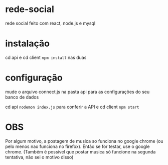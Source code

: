 # rede-social
rede social feito com react, node.js e mysql

# instalação
cd api e cd client
`npm install` nas duas

# configuração
mude o arquivo connect.js na pasta api para as configurações do seu banco de dados

cd api
`nodemon index.js` para conferir a API
e
cd client
`npm start`


# OBS
Por algum motivo, a postagem de musica so funciona no google chrome (ou pelo menos nao funciona no firefox).
Então se for testar, use o google chrome. (Também é possivel que postar musica só funcione na segunda tentativa, não sei o motivo disso)

